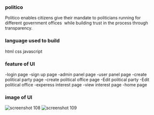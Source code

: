 ### politico 
Politico enables citizens give their mandate to politicians running for different government offices  while building trust in the process through transparency. 

### language used to build
html
css
javascript 

### feature of UI
-login page
-sign up page
-admin panel page
-user panel page
-create political party page
-create political office page
-Edit political party
-Edit political office
-experess interest page
-view interest page
-home page
### image of UI
![screenshot 108](https://user-images.githubusercontent.com/47029978/52662651-6b224880-2f0d-11e9-86ae-70aa8efc66a5.png)
![screenshot 109](https://user-images.githubusercontent.com/47029978/52662652-6bbadf00-2f0d-11e9-90dd-10e683568763.png)

